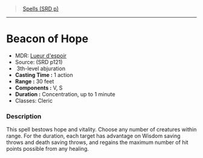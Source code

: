 ﻿---
!SpellItem
Family: SpellVO
Level: 3
Type: abjuration
CastingTime: 1 action
Range: 30 feet
Components: V, S
Duration: Concentration, up to 1 minute
Classes: Cleric
Id: spells_vo.md#beacon-of-hope
ParentLink: spells_vo.md#spells-srd-p
Name: Beacon of Hope
ParentName: Spells (SRD p)
NameLevel: 1
AltName: "[Lueur d'espoir](hd_spells_lueur_despoir.md)"
Source: (SRD p121)
Attributes: {}
---
> [Spells (SRD p)](srd_spells.md)

---

# Beacon of Hope

- MDR: [Lueur d'espoir](hd_spells_lueur_despoir.md)
- Source: (SRD p121)
-  3th-level abjuration
- **Casting Time :** 1 action
- **Range :** 30 feet
- **Components :** V, S
- **Duration :** Concentration, up to 1 minute
- Classes: Cleric

### Description

This spell bestows hope and vitality. Choose any number of creatures within range. For the duration, each target has advantage on Wisdom saving throws and death saving throws, and regains the maximum number of hit points possible from any healing.

